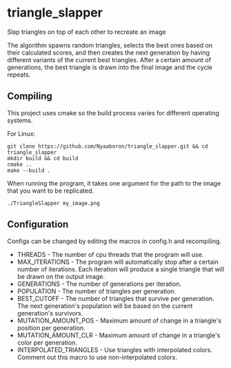 # triangle_slapper

Slap triangles on top of each other to recreate an image

The algorithm spawns random triangles, selects the best ones based on their calculated scores, and then creates the next generation by having different variants of the current best triangles. After a certain amount of generations, the best triangle is drawn into the final image and the cycle repeats.

## Compiling
This project uses cmake so the build process varies for different operating systems.

For Linux:
```
git clone https://github.com/Nyaaboron/triangle_slapper.git && cd triangle_slapper
mkdir build && cd build
cmake ..
make --build .
```

When running the program, it takes one argument for the path to the image that you want to be replicated.
```
./TriangleSlapper my_image.png
```

## Configuration

Configs can be changed by editing the macros in config.h and recompiling.
* THREADS - The number of cpu threads that the program will use.
* MAX_ITERATIONS - The program will automatically stop after a certain number of iterations. Each iteration will produce a single triangle that will be drawn on the output image.
* GENERATIONS - The number of generations per iteration.
* POPULATION - The number of triangles per generation.
* BEST_CUTOFF - The number of triangles that survive per generation. The next generation's population will be based on the current generation's survivors.
* MUTATION_AMOUNT_POS - Maximum amount of change in a triangle's position per generation.
* MUTATION_AMOUNT_CLR - Maximum amount of change in a triangle's color per generation.
* INTERPOLATED_TRIANGLES - Use triangles with interpolated colors. Comment out this macro to use non-interpolated colors.
